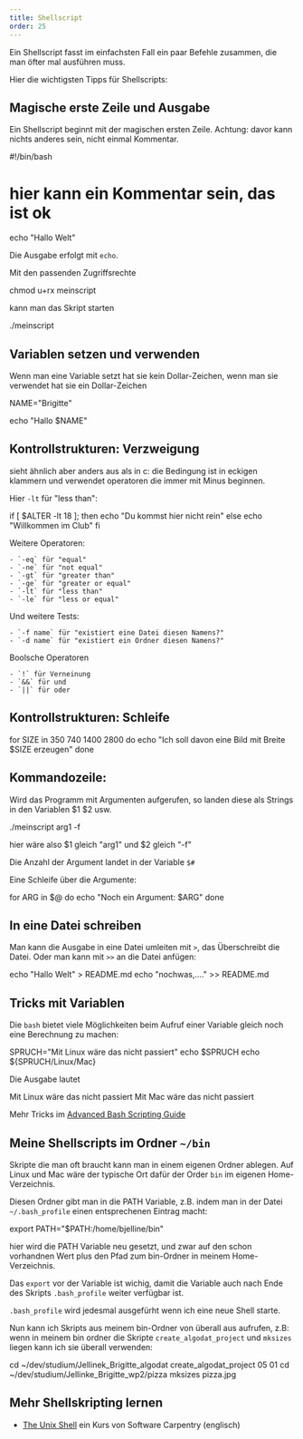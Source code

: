 ```yaml
---
title: Shellscript
order: 25
---
```



Ein Shellscript fasst im einfachsten Fall ein paar
Befehle zusammen, die man öfter mal ausführen muss.

Hier die wichtigsten Tipps für Shellscripts:

## Magische erste Zeile und Ausgabe

Ein Shellscript beginnt mit der magischen ersten Zeile.
Achtung: davor kann nichts anderes sein, nicht einmal Kommentar.

<shell>
#!/bin/bash

# hier kann ein Kommentar sein, das ist ok
echo "Hallo Welt"
</shell>


Die Ausgabe erfolgt mit `echo`.


Mit den passenden Zugriffsrechte

<shell>
chmod u+rx meinscript
</shell>

kann man das Skript starten

<shell>
./meinscript
</shell>

## Variablen setzen und verwenden

Wenn man eine Variable setzt hat sie kein Dollar-Zeichen,
wenn man sie verwendet hat sie ein Dollar-Zeichen


<shell>
NAME="Brigitte"

echo "Hallo $NAME"
</shell>

## Kontrollstrukturen: Verzweigung

sieht ähnlich aber anders aus als in c:
die Bedingung ist in eckigen klammern und
verwendet operatoren die immer mit Minus beginnen.

Hier `-lt` für "less than":

<shell>
if [ $ALTER -lt 18 ]; then
    echo "Du kommst hier nicht rein"
else
    echo "Willkommen im Club"
fi
</shell>

Weitere Operatoren:

    - `-eq` für "equal"
    - `-ne` für "not equal"
    - `-gt` für "greater than"
    - `-ge` für "greater or equal"
    - `-lt` für "less than"
    - `-le` für "less or equal"

Und weitere Tests:

    - `-f name` für "existiert eine Datei diesen Namens?"
    - `-d name` für "existiert ein Ordner diesen Namens?"

Boolsche Operatoren

    - `!` für Verneinung
    - `&&` für und
    - `||` für oder

## Kontrollstrukturen: Schleife

<shell>
for SIZE in 350 740 1400 2800
do
  echo "Ich soll davon eine Bild mit Breite $SIZE erzeugen"
done
</shell>


## Kommandozeile:

Wird das Programm mit Argumenten aufgerufen,
so landen diese als Strings in den Variablen $1 $2 usw.

<shell>
./meinscript arg1 -f
</shell>

hier wäre also $1 gleich "arg1" und $2 gleich "-f"

Die Anzahl der Argument landet in der Variable `$#`


Eine Schleife über die Argumente:

<shell>
for ARG in $@
do
  echo "Noch ein Argument: $ARG"
done
</shell>

##  In eine Datei schreiben

Man kann die Ausgabe in eine Datei umleiten mit `>`, das Überschreibt
die Datei. Oder man kann mit `>>` an die Datei anfügen:


<shell>
echo "Hallo Welt" > README.md
echo "nochwas,...." >> README.md
</shell>

## Tricks mit Variablen

Die `bash` bietet viele Möglichkeiten beim Aufruf einer
Variable gleich noch eine Berechnung zu machen:

<shell>
SPRUCH="Mit Linux wäre das nicht passiert"
echo $SPRUCH
echo ${SPRUCH/Linux/Mac}
</shell>

Die Ausgabe lautet

<shell>
Mit Linux wäre das nicht passiert
Mit Mac wäre das nicht passiert
</shell>

Mehr Tricks im [Advanced Bash Scripting Guide](https://tldp.org/LDP/abs/html/string-manipulation.html)

## Meine Shellscripts im Ordner `~/bin`

Skripte die man oft braucht kann man in einem
eigenen Ordner ablegen. Auf Linux und Mac wäre der typische Ort
dafür der Order `bin` im eigenen Home-Verzeichnis.

Diesen Ordner gibt man in die PATH Variable, z.B.
indem man in der Datei `~/.bash_profile` einen
entsprechenen Eintrag macht:

<shell>
export PATH="$PATH:/home/bjelline/bin"
</shell>

hier wird die PATH Variable neu gesetzt, und zwar auf den schon
vorhandnen Wert plus den Pfad zum bin-Ordner in meinem Home-Verzeichnis.

Das `export` vor der Variable ist wichig, damit die Variable auch
nach Ende des Skripts `.bash_profile` weiter verfügbar ist.

`.bash_profile` wird jedesmal ausgefürht wenn ich eine neue Shell starte.


Nun kann ich Skripts aus meinem bin-Ordner von überall aus aufrufen, z.B:
wenn in meinem bin ordner die Skripte `create_algodat_project` und `mksizes`
liegen kann ich sie überall verwenden:

<shell>
cd ~/dev/studium/Jellinek_Brigitte_algodat
create_algodat_project 05 01
cd ~/dev/studium/Jellinke_Brigitte_wp2/pizza
mksizes pizza.jpg
</shell>

## Mehr Shellskripting lernen

* [The Unix Shell](https://swcarpentry.github.io/shell-novice/) ein Kurs von Software Carpentry (englisch)




